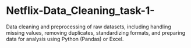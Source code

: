 # Netflix-Data_Cleaning_task-1-
Data cleaning and preprocessing of raw datasets, including handling missing values, removing duplicates, standardizing formats, and preparing data for analysis using Python (Pandas) or Excel.
